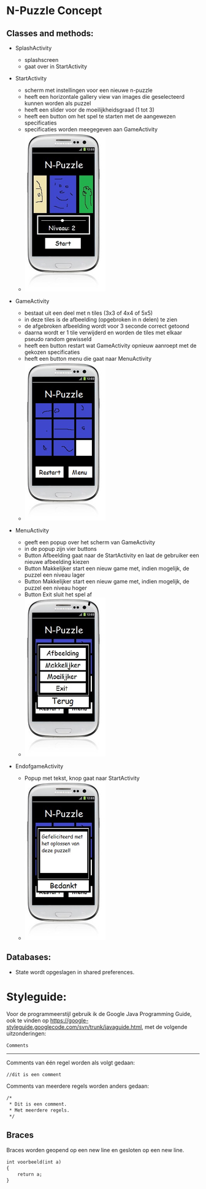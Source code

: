 N-Puzzle Concept
==========



Classes and methods:
-------------
* SplashActivity
	* splashscreen
	* gaat over in StartActivity
* StartActivity 	
	* scherm met instellingen voor een nieuwe n-puzzle
	* heeft een horizontale gallery view van images die geselecteerd kunnen worden als puzzel
	* heeft een slider voor de moeilijkheidsgraad (1 tot 3)
	* heeft een button om het spel te starten met de aangewezen specificaties
	* specificaties worden meegegeven aan GameActivity
	* ![Alt text](start_sketch.jpg)
	

* GameActivity 	
	* bestaat uit een deel met n tiles (3x3 of 4x4 of 5x5)
	* in deze tiles is de afbeelding (opgebroken in n delen) te zien
	* de afgebroken afbeelding wordt voor 3 seconde correct getoond
	* daarna wordt er 1 tile verwijderd en worden de tiles met elkaar pseudo random gewisseld
	* heeft een button restart wat GameActivity opnieuw aanroept met de gekozen specificaties
	* heeft een button menu die gaat naar MenuActivity
	* ![Alt text](game_sketch.jpg)
	
	
* MenuActivity
	* geeft een popup over het scherm van GameActivity
	* in de popup zijn vier buttons
	* Button Afbeelding gaat naar de StartActivity en laat de gebruiker een nieuwe afbeelding kiezen
	* Button Makkelijker start een nieuw game met, indien mogelijk, de puzzel een niveau lager
	* Button Makkelijker start een nieuw game met, indien mogelijk, de puzzel een niveau hoger
	* Button Exit sluit het spel af
	* ![Alt text](menu_sketch.jpg)
	
	
* EndofgameActivity 
	* Popup met tekst, knop gaat naar StartActivity
	* ![Alt text](endgame_sketch.jpg)


Databases:
-------------
*	State wordt opgeslagen in shared preferences.


Styleguide:
==========

Voor de programmeerstijl gebruik ik de Google Java Programming Guide, ook te vinden op https://google-styleguide.googlecode.com/svn/trunk/javaguide.html, met de volgende uitzonderingen:

	Comments
-------------
Comments van één regel worden als volgt gedaan:
```
//dit is een comment
```
Comments van meerdere regels worden anders gedaan:
```
/*
 * Dit is een comment.
 * Met meerdere regels.
 */
```
Braces
-------------
Braces worden geopend op een new line en gesloten op een new line.
```
int voorbeeld(int a)
{
    return a;
}
```
